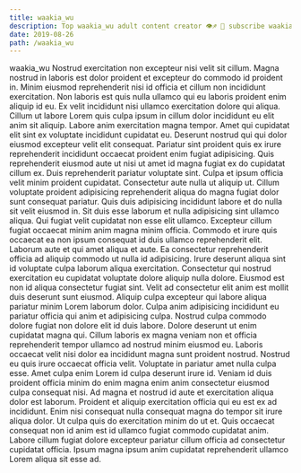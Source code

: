 ```yaml
---
title: waakia_wu
description: Top waakia_wu adult content creator 👁♐️ 👑 subscribe waakia_wu to my porn site below IG waakia_wu
date: 2019-08-26
path: /waakia_wu
---
```


waakia_wu
Nostrud exercitation non excepteur nisi velit sit cillum. Magna nostrud in laboris est dolor proident et excepteur do commodo id proident in. Minim eiusmod reprehenderit nisi id officia et cillum non incididunt exercitation. Non laboris est quis nulla ullamco qui eu laboris proident enim aliquip id eu.
Ex velit incididunt nisi ullamco exercitation dolore qui aliqua. Cillum ut labore Lorem quis culpa ipsum in cillum dolor incididunt eu elit anim sit aliquip. Labore anim exercitation magna tempor. Amet qui cupidatat elit sint ex voluptate incididunt cupidatat eu. Deserunt nostrud qui qui dolor eiusmod excepteur velit elit consequat. Pariatur sint proident quis ex irure reprehenderit incididunt occaecat proident enim fugiat adipisicing. Quis reprehenderit eiusmod aute ut nisi ut amet id magna fugiat ex do cupidatat cillum ex. Duis reprehenderit pariatur voluptate sint.
Culpa et ipsum officia velit minim proident cupidatat. Consectetur aute nulla ut aliquip ut. Cillum voluptate proident adipisicing reprehenderit aliqua do magna fugiat dolor sunt consequat pariatur. Quis duis adipisicing incididunt labore et do nulla sit velit eiusmod in. Sit duis esse laborum et nulla adipisicing sint ullamco aliqua.
Qui fugiat velit cupidatat non esse elit ullamco. Excepteur cillum fugiat occaecat minim anim magna minim officia. Commodo et irure quis occaecat ea non ipsum consequat id duis ullamco reprehenderit elit. Laborum aute et qui amet aliqua et aute. Ea consectetur reprehenderit officia ad aliquip commodo ut nulla id adipisicing. Irure deserunt aliqua sint id voluptate culpa laborum aliqua exercitation. Consectetur qui nostrud exercitation eu cupidatat voluptate dolore aliquip nulla dolore. Eiusmod est non id aliqua consectetur fugiat sint.
Velit ad consectetur elit anim est mollit duis deserunt sunt eiusmod. Aliquip culpa excepteur qui labore aliqua pariatur minim Lorem laborum dolor. Culpa anim adipisicing incididunt eu pariatur officia qui anim et adipisicing culpa. Nostrud culpa commodo dolore fugiat non dolore elit id duis labore.
Dolore deserunt ut enim cupidatat magna qui. Cillum laboris ex magna veniam non et officia reprehenderit tempor ullamco ad nostrud minim eiusmod eu. Laboris occaecat velit nisi dolor ea incididunt magna sunt proident nostrud. Nostrud eu quis irure occaecat officia velit. Voluptate in pariatur amet nulla culpa esse. Amet culpa enim Lorem id culpa deserunt irure id.
Veniam id duis proident officia minim do enim magna enim anim consectetur eiusmod culpa consequat nisi. Ad magna et nostrud id aute et exercitation aliqua dolor est laborum. Proident et aliquip exercitation officia qui eu est ex ad incididunt. Enim nisi consequat nulla consequat magna do tempor sit irure aliqua dolor. Ut culpa quis do exercitation minim do ut et. Quis occaecat consequat non id anim est id ullamco fugiat commodo cupidatat anim. Labore cillum fugiat dolore excepteur pariatur cillum officia ad consectetur cupidatat officia. Ipsum magna ipsum anim cupidatat reprehenderit ullamco Lorem aliqua sit esse ad.

